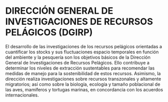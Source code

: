 # DIRECCIÓN GENERAL DE INVESTIGACIONES DE RECURSOS PELÁGICOS (DGIRP)
El desarrollo de las investigaciones de los recursos pelágicos orientadas a cuantificar los stocks y sus fluctuaciones espacio temporales en función del ambiente y la pesquería son los objetivos básicos de la Dirección General de Investigaciones de Recursos Pelágicos. Ello contribuye a determinar los niveles de extracción sustentables para recomendar las medidas de manejo para la sostenibilidad de estos recursos. Asimismo, la dirección realiza investigaciones sobre recursos transzonales y altamente migratorios; así como sobre la biología, ecología y tamaño poblacional de las aves, mamíferos y tortugas marinas, en concordancia con los acuerdos internacionales.

